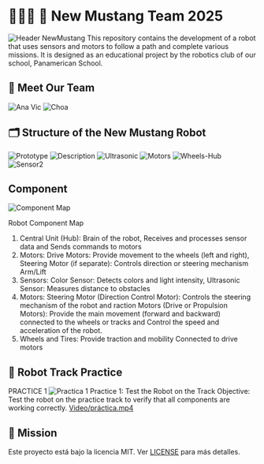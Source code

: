 # 🤖🇵🇦 🐎 New Mustang Team 2025
![Header NewMustang](https://github.com/user-attachments/assets/9bedd96d-4d90-4690-a853-c74f32e8ce53)
This repository contains the development of a robot that uses sensors and motors to follow a path and complete various missions. It is designed as an educational project by the robotics club of our school, Panamerican School.

## 🔧 Meet Our Team
![Ana Vic](https://github.com/user-attachments/assets/67f17eb9-cd08-4e34-861a-6b5de21f82f4)
![Choa](https://github.com/user-attachments/assets/f6ca30c8-7844-49a0-aed9-2b8cb8b34baa)


## 🗂 Structure of the New Mustang Robot

![Prototype](https://github.com/user-attachments/assets/6cb657ea-4d41-4950-802b-88867fec96a3)
![Description](https://github.com/user-attachments/assets/f36fc052-006d-41dc-aaa5-b2d17daf594e)
![Ultrasonic](https://github.com/user-attachments/assets/2941ebbc-5b7f-4e76-9492-61b08ed07c74)
![Motors](https://github.com/user-attachments/assets/c4576df7-2ffd-438c-9043-0eac8145208b)
![Wheels-Hub](https://github.com/user-attachments/assets/0c414883-2ced-40e1-b5cd-5224cbeb778d)
![Sensor2](https://github.com/user-attachments/assets/9fe3caab-1c9c-47ff-856e-0709edb62075)

## Component
![Component Map](https://github.com/user-attachments/assets/7298b296-3010-4794-9217-b49bc0c5412e)

Robot Component Map
1. Central Unit (Hub): Brain of the robot, Receives and processes sensor data and Sends commands to motors
2. Motors: Drive Motors: Provide movement to the wheels (left and right), Steering Motor (if separate): Controls direction or steering mechanism
Arm/Lift 
3. Sensors: Color Sensor: Detects colors and light intensity, Ultrasonic Sensor: Measures distance to obstacles
4. Motors: Steering Motor (Direction Control Motor):
Controls the steering mechanism of the robot and raction Motors (Drive or Propulsion Motors):
Provide the main movement (forward and backward) connected to the wheels or tracks and Control the speed and acceleration of the robot.
5. Wheels and Tires:
Provide traction and mobility
Connected to drive motors

 ## 🧠 Robot Track Practice
 PRACTICE 1 
 ![Practica 1](https://github.com/user-attachments/assets/9b931950-977b-45ba-be6e-f7c1d68b6f55)
Practice 1: Test the Robot on the Track
Objective: Test the robot on the practice track to verify that all components are working correctly.
[Video/práctica.mp4](https://youtube.com/shorts/UFMvW3aFJpc?feature=share)


## 🚀 Mission

Este proyecto está bajo la licencia MIT. Ver [LICENSE](LICENSE) para más detalles.

